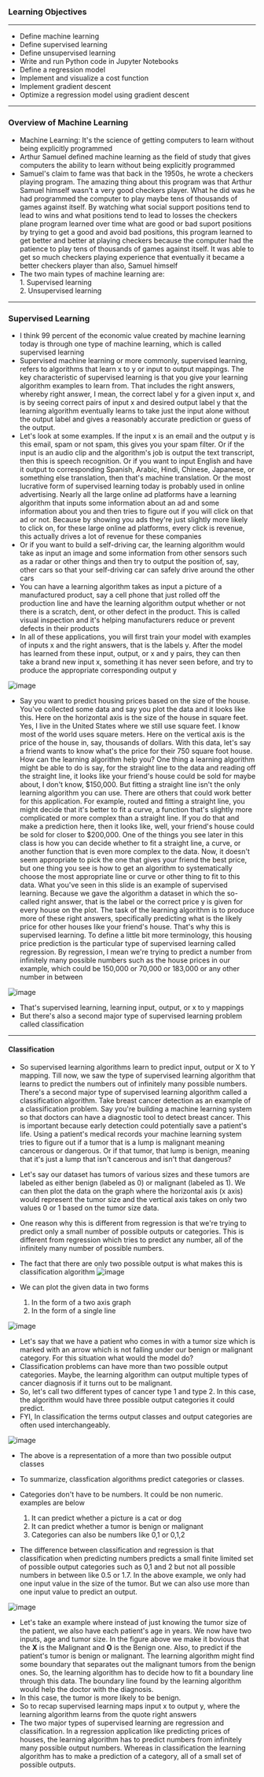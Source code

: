 ### Learning Objectives
---

- Define machine learning
- Define supervised learning
- Define unsupervised learning
- Write and run Python code in Jupyter Notebooks
- Define a regression model
- Implement and visualize a cost function
- Implement gradient descent
- Optimize a regression model using gradient descent

___

### Overview of Machine Learning

- Machine Learning: It's the science of getting computers to learn without being explicitly programmed
- Arthur Samuel defined machine learning as the field of study that gives computers the ability to learn without being explicitly programmed
- Samuel's claim to fame was that back in the 1950s, he wrote a checkers playing program. The amazing thing about this program was that Arthur Samuel himself wasn't a very good checkers player. What he did was he had programmed the computer to play maybe tens of thousands of games against itself. By watching what social support positions tend to lead to wins and what positions tend to lead to losses the checkers plane program learned over time what are good or bad suport positions by trying to get a good and avoid bad positions, this program learned to get better and better at playing checkers because the computer had the patience to play tens of thousands of games against itself. It was able to get so much checkers playing experience that eventually it became a better checkers player than also, Samuel himself
- The two main types of machine learning are: </br> 1. Supervised learning </br> 2. Unsupervised learning
---

### Supervised Learning

- I think 99 percent of the economic value created by machine learning today is through one type of machine learning, which is called supervised learning
- Supervised machine learning or more commonly, supervised learning, refers to algorithms that learn x to y or input to output mappings. The key characteristic of supervised learning is that you give your learning algorithm examples to learn from. That includes the right answers, whereby right answer, I mean, the correct label y for a given input x, and is by seeing correct pairs of input x and desired output label y that the learning algorithm eventually learns to take just the input alone without the output label and gives a reasonably accurate prediction or guess of the output.
- Let's look at some examples. If the input x is an email and the output y is this email, spam or not spam, this gives you your spam filter. Or if the input is an audio clip and the algorithm's job is output the text transcript, then this is speech recognition. Or if you want to input English and have it output to corresponding Spanish, Arabic, Hindi, Chinese, Japanese, or something else translation, then that's machine translation. Or the most lucrative form of supervised learning today is probably used in online advertising. Nearly all the large online ad platforms have a learning algorithm that inputs some information about an ad and some information about you and then tries to figure out if you will click on that ad or not. Because by showing you ads they're just slightly more likely to click on, for these large online ad platforms, every click is revenue, this actually drives a lot of revenue for these companies
- Or if you want to build a self-driving car, the learning algorithm would take as input an image and some information from other sensors such as a radar or other things and then try to output the position of, say, other cars so that your self-driving car can safely drive around the other cars
- You can have a learning algorithm takes as input a picture of a manufactured product, say a cell phone that just rolled off the production line and have the learning algorithm output whether or not there is a scratch, dent, or other defect in the product. This is called visual inspection and it's helping manufacturers reduce or prevent defects in their products
- In all of these applications, you will first train your model with examples of inputs x and the right answers, that is the labels y. After the model has learned from these input, output, or x and y pairs, they can then take a brand new input x, something it has never seen before, and try to produce the appropriate corresponding output y

![image](https://github.com/user-attachments/assets/f1cd43a7-1e5e-4707-abf8-5fa05e460811)

- Say you want to predict housing prices based on the size of the house. You've collected some data and say you plot the data and it looks like this. Here on the horizontal axis is the size of the house in square feet. Yes, I live in the United States where we still use square feet. I know most of the world uses square meters. Here on the vertical axis is the price of the house in, say, thousands of dollars. With this data, let's say a friend wants to know what's the price for their 750 square foot house. How can the learning algorithm help you? One thing a learning algorithm might be able to do is say, for the straight line to the data and reading off the straight line, it looks like your friend's house could be sold for maybe about, I don't know, $150,000. But fitting a straight line isn't the only learning algorithm you can use. There are others that could work better for this application. For example, routed and fitting a straight line, you might decide that it's better to fit a curve, a function that's slightly more complicated or more complex than a straight line. If you do that and make a prediction here, then it looks like, well, your friend's house could be sold for closer to $200,000. One of the things you see later in this class is how you can decide whether to fit a straight line, a curve, or another function that is even more complex to the data. Now, it doesn't seem appropriate to pick the one that gives your friend the best price, but one thing you see is how to get an algorithm to systematically choose the most appropriate line or curve or other thing to fit to this data. What you've seen in this slide is an example of supervised learning. Because we gave the algorithm a dataset in which the so-called right answer, that is the label or the correct price y is given for every house on the plot. The task of the learning algorithm is to produce more of these right answers, specifically predicting what is the likely price for other houses like your friend's house. That's why this is supervised learning. To define a little bit more terminology, this housing price prediction is the particular type of supervised learning called regression. By regression, I mean we're trying to predict a number from infinitely many possible numbers such as the house prices in our example, which could be 150,000 or 70,000 or 183,000 or any other number in between

![image](https://github.com/user-attachments/assets/423e7893-b4f9-4b53-ae2a-d6d9e2c37d4e)

- That's supervised learning, learning input, output, or x to y mappings
- But there's also a second major type of supervised learning problem called classification
---

#### Classification
- So supervised learning algorithms learn to predict input, output or X to Y mapping. Till now, we saw the type of supervised learning algorithm that learns to predict the numbers out of infinitely many possible numbers. There's a second major type of supervised learning algorithm called a classification algorithm. Take breast cancer detection as an example of a classification problem. Say you're building a machine learning system so that doctors can have a diagnostic tool to detect breast cancer. This is important because early detection could potentially save a patient's life. Using a patient's medical records your machine learning system tries to figure out if a tumor that is a lump is malignant meaning cancerous or dangerous. Or if that tumor, that lump is benign, meaning that it's just a lump that isn't cancerous and isn't that dangerous?
- Let's say our dataset has tumors of various sizes and these tumors are labeled as either benign (labeled as 0) or malignant (labeled as 1). We can then plot the data on the graph where the horizontal axis (x axis) would represent the tumor size and the vertical axis takes on only two values 0 or 1 based on the tumor size data.
- One reason why this is different from regression is that we're trying to predict only a small number of possible outputs or categories. This is different from regression which tries to predict any number, all of the infinitely many number of possible numbers.
- The fact that there are only two possible output is what makes this is classification algorithm
![image](https://github.com/user-attachments/assets/327c797b-5fd5-43d9-8704-8cab088fc336)

- We can plot the given data in two forms
  1. In the form of a two axis graph
  2. In the form of a single line
     
![image](https://github.com/user-attachments/assets/cd03aa14-6544-48cc-b0ee-8048d91f8200)

- Let's say that we have a patient who comes in with a tumor size which is marked with an arrow which is not falling under our benign or malignant category. For this situation what would the model do?
- Classification problems can have more than two possible output categories. Maybe, the learning algorithm can output multiple types of cancer diagnosis if it turns out to be malignant.
- So, let's call two different types of cancer type 1 and type 2. In this case, the algorithm would have three possible output categories it could predict.
- FYI, In classification the terms output classes and output categories are often used interchangeably.

![image](https://github.com/user-attachments/assets/ceb80aa6-aa10-4921-8561-2e75956cf74d)

- The above is a representation of a more than two possible output classes
- To summarize, classfication algorithms predict categories or classes.
- Categories don't have to be numbers. It could be non numeric. examples are below
  1. It can predict whether a picture is a cat or dog
  2. It can predict whether a tumor is benign or malignant
  3. Categories can also be numbers like 0,1 or 0,1,2
 
- The difference between classification and regression is that classification when predicting numbers predicts a small finite limited set of possible output categories such as 0,1 and 2 but not all possible numbers in between like 0.5 or 1.7. In the above example, we only had one input value in the size of the tumor. But we can also use more than one input value to predict an output.

![image](https://github.com/user-attachments/assets/87d27fa0-a11a-4595-ba20-821f34907972)

- Let's take an example where instead of just knowing the tumor size of the patient, we also have each patient's age in years. We now have two inputs, age and tumor size. In the figure above we make it bovious that the **X** is the Malignant and **O** is the Benign one. Also, to predict if the patient's tumor is benign or malignant. The learning algorithm might find some boundary that separates out the malignant tumors from the benign ones. So, the learning algorithm has to decide how to fit a boundary line through this data. The boundary line found by the learning algorithm would help the doctor with the diagnosis.
- In this case, the tumor is more likely to be benign. 
- So to recap supervised learning maps input x to output y, where the learning algorithm learns from the quote right answers
- The two major types of supervised learning are regression and classification. In a regression application like predicting prices of houses, the learning algorithm has to predict numbers from infinitely many possible output numbers. Whereas in classification the learning algorithm has to make a prediction of a category, all of a small set of possible outputs.
